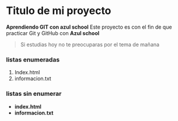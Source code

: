 # Titulo de mi proyecto
**Aprendiendo GIT con azul school**
Este proyecto es con el fin de que practicar Git y GitHub con **Azul school**  
> Si estudias hoy no te preocuparas por el tema de mañana
### listas enumeradas

[//]:# (listas enumeradas)

1. Index.html
2. informacion.txt

### listas sin enumerar
[//]:# (listas sin enumerar)
* **index.html**
* **informacion.txt**